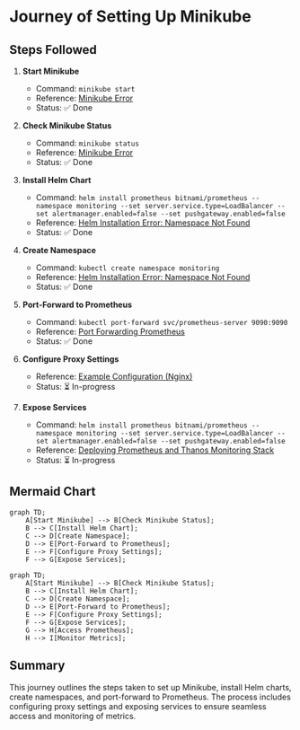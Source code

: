 # Journey of Setting Up Minikube

## Steps Followed

1. **Start Minikube**
    - Command: `minikube start`
    - Reference: [Minikube Error](../7_%20Semblance/minikube.md)
    - Status: ✅ Done

2. **Check Minikube Status**
    - Command: `minikube status`
    - Reference: [Minikube Error](../7_%20Semblance/minikube.md)
    - Status: ✅ Done

3. **Install Helm Chart**
    - Command: `helm install prometheus bitnami/prometheus --namespace monitoring --set server.service.type=LoadBalancer --set alertmanager.enabled=false --set pushgateway.enabled=false`
    - Reference: [Helm Installation Error: Namespace Not Found](../7_%20Semblance/namespace_error.md)
    - Status: ✅ Done

4. **Create Namespace**
    - Command: `kubectl create namespace monitoring`
    - Reference: [Helm Installation Error: Namespace Not Found](../7_%20Semblance/namespace_error.md)
    - Status: ✅ Done

5. **Port-Forward to Prometheus**
    - Command: `kubectl port-forward svc/prometheus-server 9090:9090`
    - Reference: [Port Forwarding Prometheus](../5_Formula/port_forward.md)
    - Status: ✅ Done

6. **Configure Proxy Settings**
    - Reference: [Example Configuration (Nginx)](../5_Formula/why_I%20_cannot%20_login_to_gpt.md)
    - Status: ⏳ In-progress

7. **Expose Services**
    - Command: `helm install prometheus bitnami/prometheus --namespace monitoring --set server.service.type=LoadBalancer --set alertmanager.enabled=false --set pushgateway.enabled=false`
    - Reference: [Deploying Prometheus and Thanos Monitoring Stack](../5_Formula/helm_install.md)
    - Status: ⏳ In-progress

## Mermaid Chart

```mermaid
graph TD;
    A[Start Minikube] --> B[Check Minikube Status];
    B --> C[Install Helm Chart];
    C --> D[Create Namespace];
    D --> E[Port-Forward to Prometheus];
    E --> F[Configure Proxy Settings];
    F --> G[Expose Services];
```

```mermaid
graph TD;
    A[Start Minikube] --> B[Check Minikube Status];
    B --> C[Install Helm Chart];
    C --> D[Create Namespace];
    D --> E[Port-Forward to Prometheus];
    E --> F[Configure Proxy Settings];
    F --> G[Expose Services];
    G --> H[Access Prometheus];
    H --> I[Monitor Metrics];
```

## Summary

This journey outlines the steps taken to set up Minikube, install Helm charts, create namespaces, and port-forward to Prometheus. The process includes configuring proxy settings and exposing services to ensure seamless access and monitoring of metrics.